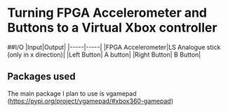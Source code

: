 # Turning FPGA Accelerometer and Buttons to a Virtual Xbox controller
##I/O
|Input|Output|
|-----|-----|
|FPGA Accelerometer|LS Analogue stick (only in x direction)|
|Left Button| A button|
|Right Button| B Button|

## Packages used
The main package I plan to use is vgamepad (https://pypi.org/project/vgamepad/#xbox360-gamepad)

